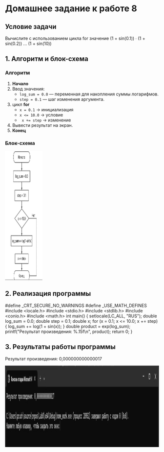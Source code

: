 # Домашнее задание к работе 8
## Условие задачи

Вычислите с использованием цикла for значение
(1 + sin(0.1)) ∙ (1 + sin(0.2)) ... (1 + sin(10))

## 1. Алгоритм и блок-схема
### Алгоритм
1. **Начало**
2. Ввод значения:
   - `log_sum = 0.0` — переменная для накопления суммы логарифмов.
   - `step = 0.1` — шаг изменения аргумента.
3. цикл **for**
   -  `x = 0.1` → инициализация
   -  `x <= 10.0` → условие
   -  ` x += step` → изменение
4. Вывести результат на экран.
5. **Конец**
   
### Блок-схема
<img width="122" height="421" alt="Диаграмма без названия drawio" src="https://github.com/wyrtwwr/Lab8/blob/main/lab8_shema.jpg" />

## 2. Реализация программы
#define _CRT_SECURE_NO_WARNINGS
#define _USE_MATH_DEFINES
#include <locale.h>
#include <stdio.h>
#include <stdlib.h>
#include <conio.h>
#include <math.h>
int main() {
    setlocale(LC_ALL, "RUS");
    double log_sum = 0.0;
    double step = 0.1;
    double x;
    for (x = 0.1; x <= 10.0; x += step) {
        log_sum += log(1 + sin(x));
    }
    double product = exp(log_sum);
    printf("Результат произведения: %.15f\n", product);
    return 0;
}

## 3. Результаты работы программы
Результат произведения: 0,000000000000017

<img src="https://github.com/wyrtwwr/Lab8/blob/main/lab8_code.jpg" width="981" height="266">
